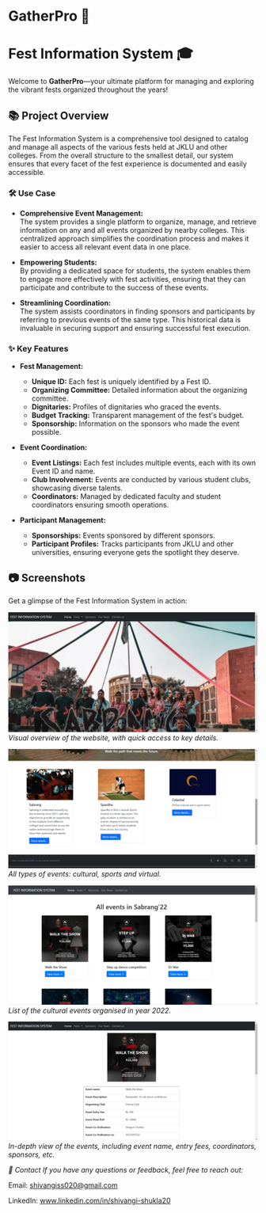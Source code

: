 # GatherPro 🎉 

# Fest Information System 🎓

Welcome to **GatherPro**—your ultimate platform for managing and exploring the vibrant fests organized throughout the years!

## 📚 Project Overview

The Fest Information System is a comprehensive tool designed to catalog and manage all aspects of the various fests held at JKLU and other colleges. From the overall structure to the smallest detail, our system ensures that every facet of the fest experience is documented and easily accessible.

### 🛠️ Use Case

- **Comprehensive Event Management:**  
  The system provides a single platform to organize, manage, and retrieve information on any and all events organized by nearby colleges. This centralized approach simplifies the coordination process and makes it easier to access all relevant event data in one place.

- **Empowering Students:**  
  By providing a dedicated space for students, the system enables them to engage more effectively with fest activities, ensuring that they can participate and contribute to the success of these events.

- **Streamlining Coordination:**  
  The system assists coordinators in finding sponsors and participants by referring to previous events of the same type. This historical data is invaluable in securing support and ensuring successful fest execution.

### ✨ Key Features

- **Fest Management:**  
  - **Unique ID:** Each fest is uniquely identified by a Fest ID.
  - **Organizing Committee:** Detailed information about the organizing committee.
  - **Dignitaries:** Profiles of dignitaries who graced the events.
  - **Budget Tracking:** Transparent management of the fest's budget.
  - **Sponsorship:** Information on the sponsors who made the event possible.

- **Event Coordination:**  
  - **Event Listings:** Each fest includes multiple events, each with its own Event ID and name.
  - **Club Involvement:** Events are conducted by various student clubs, showcasing diverse talents.
  - **Coordinators:** Managed by dedicated faculty and student coordinators ensuring smooth operations.

- **Participant Management:**  
  - **Sponsorships:** Events sponsored by different sponsors.
  - **Participant Profiles:** Tracks participants from JKLU and other universities, ensuring everyone gets the spotlight they deserve.

## 📷 Screenshots

Get a glimpse of the Fest Information System in action:

![Overview](Screenshots/home.png)
*Visual overview of the website, with quick access to key details.*

![Events](Screenshots/events.png)
*All types of events: cultural, sports and virtual.*

![Event List](Screenshots/culevents.png)
*List of the cultural events organised in year 2022.*

![Event Details](Screenshots/event_description.png)
*In-depth view of the events, including event name, entry fees, coordinators, sponsors, etc.*

*📧 Contact If you have any questions or feedback, feel free to reach out:*

Email: shivangiss020@gmail.com

LinkedIn: www.linkedin.com/in/shivangi-shukla20

